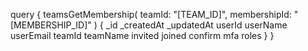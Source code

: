 query {
    teamsGetMembership(
        teamId: "[TEAM_ID]",
        membershipId: "[MEMBERSHIP_ID]"
    ) {
        _id
        _createdAt
        _updatedAt
        userId
        userName
        userEmail
        teamId
        teamName
        invited
        joined
        confirm
        mfa
        roles
    }
}
